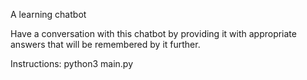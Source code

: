 A learning chatbot

Have a conversation with this chatbot by providing it with appropriate answers that will be remembered by it further.

Instructions:
python3 main.py